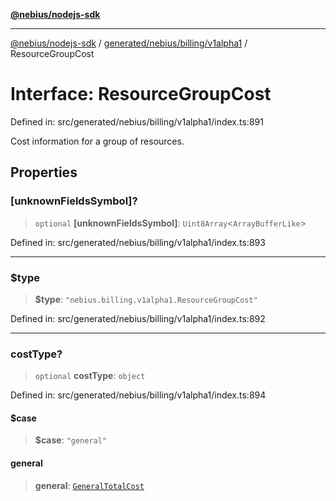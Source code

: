 [**@nebius/nodejs-sdk**](../../../../../README.md)

***

[@nebius/nodejs-sdk](../../../../../README.md) / [generated/nebius/billing/v1alpha1](../README.md) / ResourceGroupCost

# Interface: ResourceGroupCost

Defined in: src/generated/nebius/billing/v1alpha1/index.ts:891

Cost information for a group of resources.

## Properties

### \[unknownFieldsSymbol\]?

> `optional` **\[unknownFieldsSymbol\]**: `Uint8Array`\<`ArrayBufferLike`\>

Defined in: src/generated/nebius/billing/v1alpha1/index.ts:893

***

### $type

> **$type**: `"nebius.billing.v1alpha1.ResourceGroupCost"`

Defined in: src/generated/nebius/billing/v1alpha1/index.ts:892

***

### costType?

> `optional` **costType**: `object`

Defined in: src/generated/nebius/billing/v1alpha1/index.ts:894

#### $case

> **$case**: `"general"`

#### general

> **general**: [`GeneralTotalCost`](GeneralTotalCost.md)
